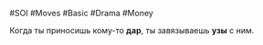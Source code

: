 #SOI #Moves #Basic #Drama #Money 

Когда ты приносишь кому-то **дар**, ты завязываешь **узы** с ним.